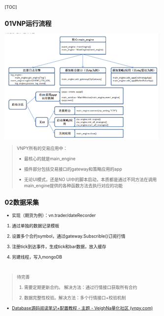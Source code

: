 [TOC]

## 01VNP运行流程

![](./images/01.png)

> VNPY所有的交易应用中：
> 
> + 最核心的就是main_engine
> 
> + 插件部分包括交易接口的gateway和策略应用的app
> 
> + 无论UI模式，还是NO UI中的脚本启动，本质都是通过不同方法在调用main_engine提供的各种函数方法去执行对应的功能

## 02数据采集

+ 实现（期货为例）：vn.trader/dateRecorder
1. 通过单独的数据记录模板

2. 设置多个合约symbol，通过gateway.Subscrible()订阅行情

3. 注册tick到达事件，生成tick和bar数据，放入缓存

4. 另建线程，写入mongoDB

   

> 待完善
> 
> 1. 需要定期更新合约。 解决方法：通过行情接口获取所有合约
> 
> 2. 数据完整性校验。解决方法：多个行情接口+校验机制

+ [Database源码阅读笔记+配置教程 - 主题 - VeighNa量化社区 (vnpy.com)](https://www.vnpy.com/forum/topic/805-databaseyuan-ma-yue-du-bi-ji-+pei-zhi-jiao-cheng)